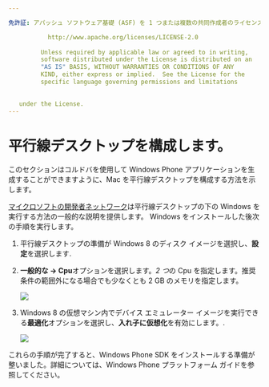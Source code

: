 ```yaml
---

免許証: アパッシュ ソフトウェア基礎 (ASF) を 1 つまたは複数の共同作成者のライセンス契約の下でライセンスされています。 See the NOTICE file distributed with this work for additional information regarding copyright ownership. The ASF licenses this file to you under the Apache License, Version 2.0 (the "License"); you may not use this file except in compliance with the License. You may obtain a copy of the License at

           http://www.apache.org/licenses/LICENSE-2.0
    
         Unless required by applicable law or agreed to in writing,
         software distributed under the License is distributed on an
         "AS IS" BASIS, WITHOUT WARRANTIES OR CONDITIONS OF ANY
         KIND, either express or implied.  See the License for the
         specific language governing permissions and limitations
    

   under the License.
---
```


# 平行線デスクトップを構成します。

このセクションはコルドバを使用して Windows Phone アプリケーションを生成することができますように、Mac を平行線デスクトップを構成する方法を示します。

[マイクロソフトの開発者ネットワーク][1]は平行線デスクトップの下の Windows を実行する方法の一般的な説明を提供します。 Windows をインストールした後次の手順を実行します。

 [1]: http://msdn.microsoft.com/en-US/library/windows/apps/jj945424

1.  平行線デスクトップの準備が Windows 8 のディスク イメージを選択し、**設定**を選択します.

2.  **一般的な → Cpu**オプションを選択します。*2 つ*の Cpu を指定します。推奨条件の範囲外になる場合でも少なくとも 2 GB のメモリを指定します。
    
    ![][2]

3.  Windows 8 の仮想マシン内でデバイス エミュレーター イメージを実行できる**最適化**オプションを選択し、**入れ子に仮想化**を有効にします。.
    
    ![][3]

 [2]: img/guide/platforms/wp8/parallel_cpu_opts.png
 [3]: img/guide/platforms/wp8/parallel_optimize_opts.png

これらの手順が完了すると、Windows Phone SDK をインストールする準備が整いました。詳細については、Windows Phone プラットフォーム ガイドを参照してください。